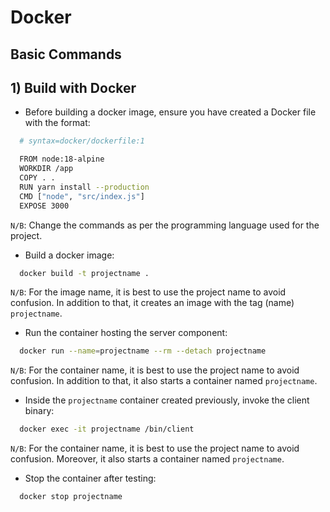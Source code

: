 # Docker

## Basic Commands

## 1) Build with Docker
- Before building a docker image, ensure you have created a Docker file with the format:
  
```sh
  # syntax=docker/dockerfile:1

  FROM node:18-alpine
  WORKDIR /app
  COPY . .
  RUN yarn install --production
  CMD ["node", "src/index.js"]
  EXPOSE 3000
```

`N/B`: Change the commands as per the programming language used for the project.

- Build a docker image:

```sh
  docker build -t projectname .
```

`N/B`: For the image name, it is best to use the project name to avoid confusion. In addition to that, it creates an image with the tag (name) `projectname`.

- Run the container hosting the server component:

```sh
  docker run --name=projectname --rm --detach projectname
```

`N/B`: For the container name, it is best to use the project name to avoid confusion. In addition to that, it also starts a container named `projectname`.

- Inside the `projectname` container created previously, invoke the client binary:

```sh
  docker exec -it projectname /bin/client
```

`N/B`: For the container name, it is best to use the project name to avoid confusion. Moreover, it also starts a container named `projectname`.

- Stop the container after testing:

```sh
  docker stop projectname
```

